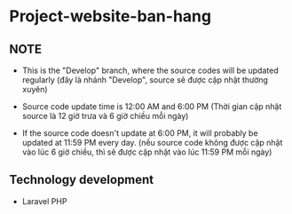 # Project-website-ban-hang



## NOTE

- This is the "Develop" branch, where the source codes will be updated regularly (đây là nhánh "Develop", source sẽ được cập nhật thường xuyên)

- Source code update time is 12:00 AM and 6:00 PM (Thời gian cập nhật source là 12 giờ trưa và 6 giờ chiều mỗi ngày)

- If the source code doesn't update at 6:00 PM, it will probably be updated at 11:59 PM every day. (nếu source code không được cập nhật vào lúc 6 giờ chiều, thì sẽ được cập nhật vào lúc 11:59 PM mỗi ngày)

## Technology development

- Laravel PHP
